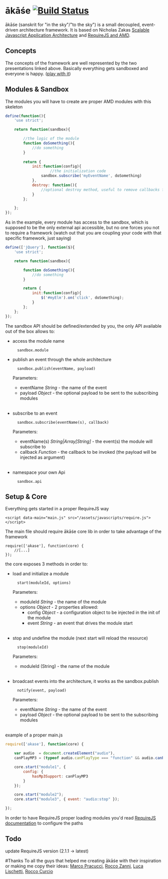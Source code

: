 # ākāśe [![Build Status](https://travis-ci.org/cedmax/akase.png?branch=master)](https://travis-ci.org/cedmax/akase)

ākāśe (sanskrit for "in the sky"/"to the sky") is a small decoupled, event-driven architecture framework.
It is based on Nicholas Zakas [Scalable Javascript Application Architecture](http://www.slideshare.net/nzakas/scalable-javascript-application-architecture-2012) and [RequireJS and AMD](http://www.slideshare.net/iivanoo/requirejs-12937421).

## Concepts
The concepts of the framework are well represented by the two presentations linked above.
Basically everything gets sandboxed and everyone is happy. ([play with it](https://github.com/cedmax/akase-playground))

## Modules & Sandbox
The modules you will have to create are proper AMD modules with this skeleton

```js
define(function(){
    'use strict';

    return function(sandbox){

		//the logic of the module
		function doSomething(){
			//do something
		}
	
		return {
	 		init:function(config){
	                //the initialization code
	    		sandbox.subscribe('myEventName', doSomething)
			},
	        destroy: function(){
	    	    //optional destroy method, useful to remove callbacks from DOM event
	        }
	    };

	};
});
```

As in the example, every module has access to the sandbox, which is supposed to be the only external api accessible, but no one forces you not to require a framework (watch out that you are coupling your code with that specific framework, just saying)

```js
define(['jQuery'], function($){
    'use strict';

    return function(sandbox){

		function doSomething(){
			//do something
		}

        return {
            init:function(config){
            	$('#myElm').on('click', doSomething);
            }
        };
    };
});
```

The sandbox API should be defined/extended by you, the only API available out of the box allows to:

- access the module name

		sandbox.module

- publish an event through the whole architecture

		sandbox.publish(eventName, payload)

	Parameters:
	- eventName _String_ - the name of the event
	- payload _Object_ - the optional payload to be sent to the subscribing modules<br/><br/>

- subscribe to an event

		sandbox.subscribe(eventName(s), callback)

	Parameters:
	- eventName(s) _String|Array[String]_ - the event(s) the module will subscribe to
	- callback _Function_ - the callback to be invoked (the payload will be injected as argument)<br/><br/>

- namespace your own Api

		sandbox.api


## Setup & Core
Everything gets started in a proper RequireJS way

	<script data-main="main.js" src="/assets/javascripts/require.js"></script>


The main file should require ākāśe core lib in order to take advantage of the framework

	require(['akase'], function(core) {
		//[...]
	});


the core exposes 3 methods in order to:

- load and initialize a module

		start(moduleId, options)

	Parameters:
	- moduleId _String_ - the name of the module
	- options _Object_ - 2 properties allowed:
		- config _Object_ - a configuration object to be injected in the init of the module
		- event _String_ - an event that drives the module start<br/><br/>

- stop and undefine the module (next start will reload the resource)

		stop(moduleId)

	Parameters:
	- moduleId (String) - the name of the module<br/><br/>

- broadcast events into the architecture, it works as the sandbox.publish

		notify(event, payload)

	Parameters:
	- eventName _String_ - the name of the event
	- payload _Object_ - the optional payload to be sent to the subscribing modules<br/><br/>


example of a proper main.js

```js
require(['akase'], function(core) {

	var audio  = document.createElement("audio"),
	canPlayMP3 = (typeof audio.canPlayType === "function" && audio.canPlayType("audio/mpeg") !== "");

	core.start("module1", {
		config: {
			hasMp3Support: canPlayMP3
		}
	});

	core.start("module2");
	core.start("module3", { event: "audio:stop" });

});
```

In order to have RequireJS proper loading modules you'd read [RequireJS documentation](http://www.requirejs.org/) to configure the paths

## Todo
update RequireJS version (2.1.1 -> latest)

#Thanks
To all the guys that helped me creating ākāśe with their inspiration or making me copy their ideas: [Marco Pracucci](https://github.com/pracucci), [Rocco Zanni](https://github.com/roccozanni), [Luca Lischetti](https://github.com/sirlisko), [Rocco Curcio](https://github.com/jsDotCr)
